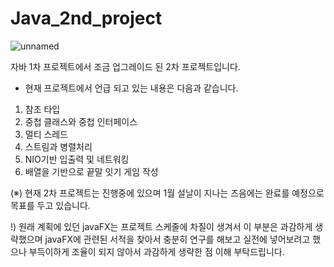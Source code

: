 # Java_2nd_project

![unnamed](https://user-images.githubusercontent.com/53751665/73323835-185faf00-428c-11ea-91eb-b9bd321ac01e.jpg)


자바 1차 프로젝트에서 조금 업그레이드 된 2차 프로젝트입니다.
- 현재 프로젝트에서 언급 되고 있는 내용은 다음과 같습니다.
1. 참조 타입
2. 중첩 클래스와 중첩 인터페이스
3. 멀티 스레드
4. 스트림과 병렬처리
5. NIO기반 입출력 및 네트워킹
6. 배열을 기반으로 끝말 잇기 게임 작성

(※) 현재 2차 프로젝트는 진행중에 있으며 1월 설날이 지나는 즈음에는 완료를 예정으로 목표를 두고 있습니다.

!) 원래 계획에 있던 javaFX는 프로젝트 스케줄에 차질이 생겨서 이 부분은 과감하게 생략했으며 javaFX에 관련된
   서적을 찾아서 충분히 연구를 해보고 실전에 넣어보려고 했으나 부득이하게 조율이 되지 않아서 과감하게 생략한 점
   이해 부탁드립니다.
